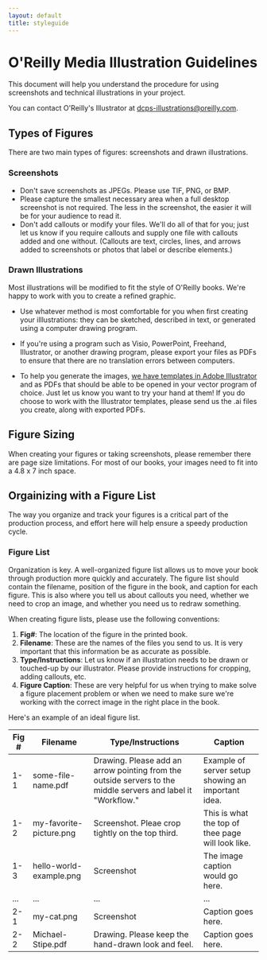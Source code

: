```yaml
---
layout: default
title: styleguide
---
```

# O'Reilly Media Illustration Guidelines

This document will help you understand the procedure for using screenshots and technical illustrations in your project.

You can contact O'Reilly's Illustrator at <a href="mailto:dcps-illustrations@oreilly.com">dcps-illustrations@oreilly.com</a>.

## Types of Figures

There are two main types of figures: screenshots and drawn illustrations.

### Screenshots

*	Don't save screenshots as JPEGs. Please use TIF, PNG, or BMP.
*	Please capture the smallest necessary area when a full desktop screenshot is not required. The less in the screenshot, the easier it will be for your audience to read it.
*	Don't add callouts or modify your files. We'll do all of that for you; just let us know if you require callouts and supply one file with callouts added and one without. (Callouts are text, circles, lines, and arrows added to screenshots or photos that label or describe elements.)

### Drawn Illustrations

Most illustrations will be modified to fit the style of O'Reilly books. We're happy to work with you to create a refined graphic.

* Use whatever method is most comfortable for you when first creating your illlustrations: they can be sketched, described in text, or generated using a computer drawing program. 

* If you're using a program such as Visio, PowerPoint, Freehand, Illustrator, or another drawing program, please export your files as PDFs to ensure that there are no translation errors between computers.

* To help you generate the images, [we have templates in Adobe Illustrator](image-stuff.zip) and as PDFs that should be able to be opened in your vector program of choice. Just let us know you want to try your hand at them! If you do choose to work with the Illustrator templates, please send us the .ai files you create, along with exported PDFs. 

## Figure Sizing

When creating your figures or taking screenshots, please remember there are page size limitations. For most of our books, your images need to fit into a 4.8 x 7 inch space.

## Orgainizing with a Figure List

The way you organize and track your figures is a critical part of the production process, and effort here will help ensure a speedy production cycle.


### Figure List

Organization is key. A well-organized figure list allows us to move your book through production more quickly and accurately. The figure list should contain the filename, position of the figure in the book, and caption for each figure. This is also where you tell us about callouts you need, whether we need to crop an image, and whether you need us to redraw something.

When creating figure lists, please use the following conventions:

1. **Fig#**: The location of the figure in the printed book.
2. **Filename**: These are the names of the files you send to us. It is very important that this information be as accurate as possible.
3. **Type/Instructions**: Let us know if an illustration needs to be drawn or touched-up by our illustrator. Please provide instructions for cropping, adding callouts, etc.
4. **Figure Caption**: These are very helpful for us when trying to make solve a figure placement problem or when we need to make sure we're working with the correct image in the right place in the book.
 
Here's an example of an ideal figure list.

Fig #   |   Filename   | Type/Instructions   |  Caption
 --- | --- | --- | ---
 1-1 | some-file-name.pdf | Drawing. Please add an arrow pointing from the outside servers to the middle servers and label it "Workflow."   | Example of server setup showing an important idea.
 1-2 | my-favorite-picture.png | Screenshot. Pleae crop tightly on the top third. | This is what the top of thee page will look like.
 1-3 | hello-world-example.png | Screenshot | The image caption would go here.
 ... | ... | ... | ...
 2-1 | my-cat.png | Screenshot | Caption goes here.
 2-2 | Michael-Stipe.pdf | Drawing. Please keep the hand-drawn look and feel. | Caption goes here.






